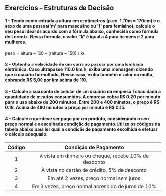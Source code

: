 ##     Exercícios – Estruturas de Decisão

#### 1 - Tendo como entrada a altura em centímetros (p.ex. 1.70m = 170cm) e o sexo de uma pessoa('m' para masculino ou 'f' para feminino), calcule o seu peso ideal de acordo com a fórmula abaixo, conhecida como fórmula de Lorentz. Nessa fórmula, o valor “k” é igual a 4 para homens e 2 para mulheres.  

 peso = altura – 100 –  ((altura – 150) / k)

#### 2 - Obtenha a velocidade de um carro ao passar por uma lombada eletrônica. Caso ultrapasse 110.0 km/h, exiba uma mensagem dizendo que o usuário foi multado. Nesse caso, exiba também o valor da multa, cobrando R$ 5,00 por km acima de 110.  

#### 3 - Calcule a sua conta de celular de um usuário da empresa Tchau dada a quantidade de minutos consumidos. A empresa   cobra R$ 0.20 por minuto para o uso abaixo de 200 minutos. Entre 200 e 400 minutos, o preço é R$ 0.18. Acima de 400 minutos o preço por minuto é R$ 0.15.

#### 4 - Calcule o que deve ser pago por um produto, considerando o seu preço normal e a escolhada condição de pagamento.Utilize os códigos da tabela abaixo para ler qual a condição de pagamento escolhida e efetuar o cálculo adequado.  

| Código |                 Condição de Pagamento                 |
|:------:|:-----------------------------------------------------:|
|    1   | À vista em dinheiro ou cheque, recebe 10% de desconto |
|    2   | À vista no cartão de crédito, 5% de desconto          |
|    3   | Em até 2 vezes, preço normal sem juros                |
|    4   | Em 3 vezes, preço normal acrescido de juros de 10%    |
